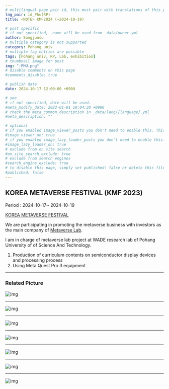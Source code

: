 ```yaml
---
# multilingual page pair id, this must pair with translations of this page. (This name must be unique)
lng_pair: id_Phu(RP)
title: <NOTE> KMF2024 (~2024-10-19)

# post specific
# if not specified, .name will be used from _data/owner.yml
author: Songjunsu
# multiple category is not supported
category: Pohang univ
# multiple tag entries are possible
tags: [Pohang univ, RP, Lab, exhibition]
# thumbnail image for post
img: ":PHU.png"
# disable comments on this page
#comments_disable: true

# publish date
date: 2024-10-17 12:00:00 +0900

# seo
# if not specified, date will be used.
#meta_modify_date: 2022-01-01 10:04:30 +0900
# check the meta_common_description in _data/lang/[language].yml
#meta_description: ""

# optional
# if you enabled image_viewer_posts you don't need to enable this. This is only if image_viewer_posts = false
#image_viewer_on: true
# if you enabled image_lazy_loader_posts you don't need to enable this. This is only if image_lazy_loader_posts = false
#image_lazy_loader_on: true
# exclude from on site search
#on_site_search_exclude: true
# exclude from search engines
#search_engine_exclude: true
# to disable this page, simply set published: false or delete this file
#published: false
---
```

<!-- outline-start -->
## KOREA METAVERSE FESTIVAL (KMF 2023)

Period : 2024-10-17~ 2024-10-19

[KOREA METAVERSE FESTIVAL](https://kmfexpo.com/)

We are participating in promoting the metaverse business with investors as the main company of [Metaverse Lab](https://www.meta-lab.or.kr/lab12).

I am in charge of metaverse lab project at WADE research lab of Pohang University of of Science And Technology.
1. Production of curriculum contents on semiconductor display devices and processing process
2. Using Meta Quest Pro 3 equipment

***

### Related Picture

![img](:KMF24-0.jpg)

***
![img](:KMF24-1.jpeg)

***
![img](:KMF24-2.jpeg)

***
![img](:KMF24-3.jpeg)

***
![img](:KMF24-4.jpeg)

***
![img](:KMF24-5.jpeg)

***
![img](:KMF24-6.jpeg)


